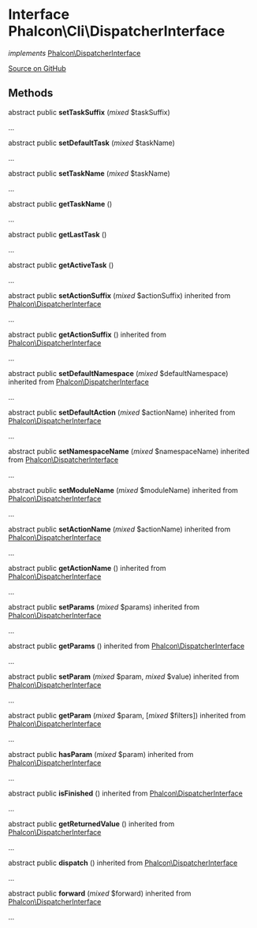 # Interface **Phalcon\\Cli\\DispatcherInterface**

*implements* [Phalcon\DispatcherInterface](/en/3.1/api/Phalcon_DispatcherInterface)

<a href="https://github.com/phalcon/cphalcon/blob/master/phalcon/cli/dispatcherinterface.zep" class="btn btn-default btn-sm">Source on GitHub</a>

## Methods
abstract public  **setTaskSuffix** (*mixed* $taskSuffix)

...


abstract public  **setDefaultTask** (*mixed* $taskName)

...


abstract public  **setTaskName** (*mixed* $taskName)

...


abstract public  **getTaskName** ()

...


abstract public  **getLastTask** ()

...


abstract public  **getActiveTask** ()

...


abstract public  **setActionSuffix** (*mixed* $actionSuffix) inherited from [Phalcon\DispatcherInterface](/en/3.1/api/Phalcon_DispatcherInterface)

...


abstract public  **getActionSuffix** () inherited from [Phalcon\DispatcherInterface](/en/3.1/api/Phalcon_DispatcherInterface)

...


abstract public  **setDefaultNamespace** (*mixed* $defaultNamespace) inherited from [Phalcon\DispatcherInterface](/en/3.1/api/Phalcon_DispatcherInterface)

...


abstract public  **setDefaultAction** (*mixed* $actionName) inherited from [Phalcon\DispatcherInterface](/en/3.1/api/Phalcon_DispatcherInterface)

...


abstract public  **setNamespaceName** (*mixed* $namespaceName) inherited from [Phalcon\DispatcherInterface](/en/3.1/api/Phalcon_DispatcherInterface)

...


abstract public  **setModuleName** (*mixed* $moduleName) inherited from [Phalcon\DispatcherInterface](/en/3.1/api/Phalcon_DispatcherInterface)

...


abstract public  **setActionName** (*mixed* $actionName) inherited from [Phalcon\DispatcherInterface](/en/3.1/api/Phalcon_DispatcherInterface)

...


abstract public  **getActionName** () inherited from [Phalcon\DispatcherInterface](/en/3.1/api/Phalcon_DispatcherInterface)

...


abstract public  **setParams** (*mixed* $params) inherited from [Phalcon\DispatcherInterface](/en/3.1/api/Phalcon_DispatcherInterface)

...


abstract public  **getParams** () inherited from [Phalcon\DispatcherInterface](/en/3.1/api/Phalcon_DispatcherInterface)

...


abstract public  **setParam** (*mixed* $param, *mixed* $value) inherited from [Phalcon\DispatcherInterface](/en/3.1/api/Phalcon_DispatcherInterface)

...


abstract public  **getParam** (*mixed* $param, [*mixed* $filters]) inherited from [Phalcon\DispatcherInterface](/en/3.1/api/Phalcon_DispatcherInterface)

...


abstract public  **hasParam** (*mixed* $param) inherited from [Phalcon\DispatcherInterface](/en/3.1/api/Phalcon_DispatcherInterface)

...


abstract public  **isFinished** () inherited from [Phalcon\DispatcherInterface](/en/3.1/api/Phalcon_DispatcherInterface)

...


abstract public  **getReturnedValue** () inherited from [Phalcon\DispatcherInterface](/en/3.1/api/Phalcon_DispatcherInterface)

...


abstract public  **dispatch** () inherited from [Phalcon\DispatcherInterface](/en/3.1/api/Phalcon_DispatcherInterface)

...


abstract public  **forward** (*mixed* $forward) inherited from [Phalcon\DispatcherInterface](/en/3.1/api/Phalcon_DispatcherInterface)

...


